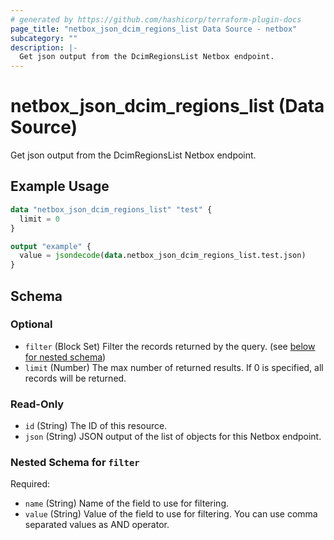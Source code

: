 ```yaml
---
# generated by https://github.com/hashicorp/terraform-plugin-docs
page_title: "netbox_json_dcim_regions_list Data Source - netbox"
subcategory: ""
description: |-
  Get json output from the DcimRegionsList Netbox endpoint.
---
```


# netbox_json_dcim_regions_list (Data Source)

Get json output from the DcimRegionsList Netbox endpoint.

## Example Usage

```terraform
data "netbox_json_dcim_regions_list" "test" {
  limit = 0
}

output "example" {
  value = jsondecode(data.netbox_json_dcim_regions_list.test.json)
}
```

<!-- schema generated by tfplugindocs -->
## Schema

### Optional

- `filter` (Block Set) Filter the records returned by the query. (see [below for nested schema](#nestedblock--filter))
- `limit` (Number) The max number of returned results. If 0 is specified, all records will be returned.

### Read-Only

- `id` (String) The ID of this resource.
- `json` (String) JSON output of the list of objects for this Netbox endpoint.

<a id="nestedblock--filter"></a>
### Nested Schema for `filter`

Required:

- `name` (String) Name of the field to use for filtering.
- `value` (String) Value of the field to use for filtering. You can use comma separated values as AND operator.
